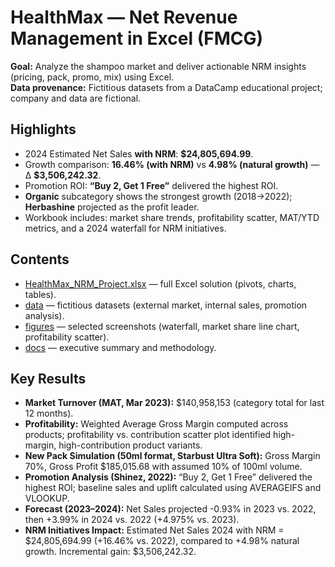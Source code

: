 # HealthMax — Net Revenue Management in Excel (FMCG)

**Goal:** Analyze the shampoo market and deliver actionable NRM insights (pricing, pack, promo, mix) using Excel.  
**Data provenance:** Fictitious datasets from a DataCamp educational project; company and data are fictional.

## Highlights
- 2024 Estimated Net Sales **with NRM**: **$24,805,694.99**.  
- Growth comparison: **16.46% (with NRM)** vs **4.98% (natural growth)** — Δ **$3,506,242.32**.  
- Promotion ROI: **“Buy 2, Get 1 Free”** delivered the highest ROI.  
- **Organic** subcategory shows the strongest growth (2018→2022); **Herbashine** projected as the profit leader.  
- Workbook includes: market share trends, profitability scatter, MAT/YTD metrics, and a 2024 waterfall for NRM initiatives.

## Contents 
- [HealthMax_NRM_Project.xlsx](workbook/HealthMax_NRM.xlsx) — full Excel solution (pivots, charts, tables).  
- [data](data) — fictitious datasets (external market, internal sales, promotion analysis).  
- [figures](figures) — selected screenshots (waterfall, market share line chart, profitability scatter).  
- [docs](docs) — executive summary and methodology.

## Key Results

- **Market Turnover (MAT, Mar 2023):** $140,958,153 (category total for last 12 months).  
- **Profitability:** Weighted Average Gross Margin computed across products; profitability vs. contribution scatter plot identified high-margin, high-contribution product variants.  
- **New Pack Simulation (50ml format, Starbust Ultra Soft):** Gross Margin 70%, Gross Profit $185,015.68 with assumed 10% of 100ml volume.  
- **Promotion Analysis (Shinez, 2022):** “Buy 2, Get 1 Free” delivered the highest ROI; baseline sales and uplift calculated using AVERAGEIFS and VLOOKUP.  
- **Forecast (2023–2024):** Net Sales projected -0.93% in 2023 vs. 2022, then +3.99% in 2024 vs. 2022 (+4.975% vs. 2023).  
- **NRM Initiatives Impact:** Estimated Net Sales 2024 with NRM = $24,805,694.99 (+16.46% vs. 2022), compared to +4.98% natural growth. Incremental gain: $3,506,242.32.  
